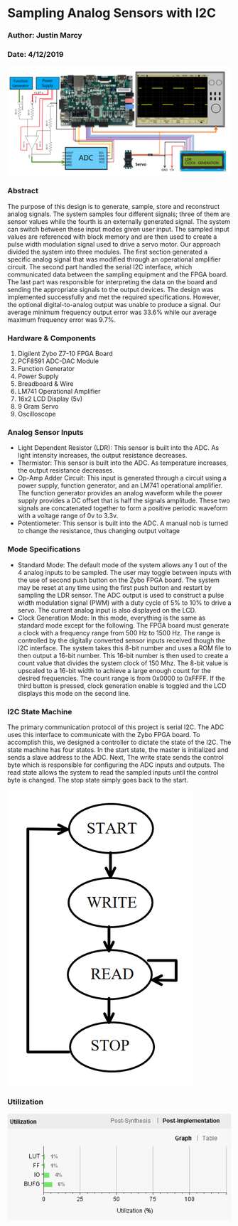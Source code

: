 # Sampling Analog Sensors with I2C  
### Author: Justin Marcy
### Date: 4/12/2019

![Diagram](diagram.png)

### Abstract
The purpose of this design is to generate, sample, store and reconstruct analog signals. The system samples four different signals; three of them are sensor values while the fourth is an externally generated signal. The system can switch between these input modes given user input. The sampled input values are referenced with block memory and are then used to create a pulse width modulation signal used to drive a servo motor. Our approach divided the system into three modules. The first section generated a specific analog signal that was modified through an operational amplifier circuit. The second part handled the serial I2C interface, which communicated data between the sampling equipment and the FPGA board. The last part was responsible for interpreting the data on the board and sending the appropriate signals to the output devices. The design was implemented successfully and met the required specifications. However, the optional digital-to-analog output was unable to produce a signal. Our average minimum frequency output error was 33.6% while our average maximum frequency error was 9.7%.

### Hardware & Components 
1) Digilent Zybo Z7-10 FPGA Board
2) PCF8591 ADC-DAC Module
3) Function Generator
4) Power Supply 
5) Breadboard & Wire
6) LM741 Operational Amplifier
7) 16x2 LCD Display (5v)
8) 9 Gram Servo
9) Oscilloscope

### Analog Sensor Inputs
* Light Dependent Resistor (LDR):
This sensor is built into the ADC. As light intensity increases, the output resistance decreases.
* Thermistor:
This sensor is built into the ADC. As temperature increases, the output resistance decreases.
* Op-Amp Adder Circuit:
This input is generated through a circuit using a power supply, function generator, and an LM741 operational amplifier. The function generator provides an analog waveform while the power supply provides a DC offset that is half the signals amplitude. These two signals are concatenated together to form a positive periodic waveform with a voltage range of 0v to 3.3v. 
* Potentiometer:
This sensor is built into the ADC. A manual nob is turned to change the resistance, thus changing output voltage

### Mode Specifications
* Standard Mode:
The default mode of the system allows any 1 out of the 4 analog inputs to be sampled. The user may toggle between inputs with the use of second push button on the Zybo FPGA board. The system may be reset at any time using the first push button and restart by sampling the LDR sensor. The ADC output is used to construct a pulse width modulation signal (PWM)  with a duty cycle of 5% to 10% to drive a servo.  The current analog input is also displayed on the LCD.
* Clock Generation Mode:
In this mode, everything is the same as standard mode except for the following. The FPGA board must generate a clock with a frequency range from 500 Hz to 1500 Hz. The range is controlled by the digitally converted sensor inputs received though the I2C interface. The system takes this 8-bit number and uses a ROM file to then output a 16-bit number. This 16-bit number is then used to create a count value that divides the system clock of 150 Mhz. The 8-bit value is upscaled to a 16-bit width to achieve a large enough count for the desired frequencies. The count range is from 0x0000 to 0xFFFF. If the third button is pressed, clock generation enable is toggled and the LCD displays this mode on the second line. 

### I2C State Machine
The primary communication protocol of this project is serial I2C. The ADC uses this interface to communicate with the Zybo FPGA board. To accomplish this, we designed a controller to dictate the state of the I2C. The state machine has four states. In the start state, the master is initialized and sends a slave address to the ADC. Next, The write state sends the control byte which is responsible for configuring the ADC inputs and outputs. The read state allows the system to read the sampled inputs until the control byte is changed. The stop state simply goes back to the start.

![stateMachine](stateMachine.png)

### Utilization 

![Utilization](util.png)
